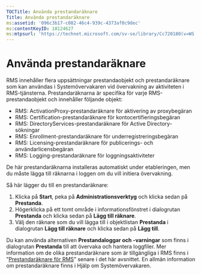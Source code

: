 ```yaml
---
TOCTitle: Använda prestandaräknare
Title: Använda prestandaräknare
ms:assetid: '096c3b17-c082-46c4-939c-4373af0c9dec'
ms:contentKeyID: 18124627
ms:mtpsurl: 'https://technet.microsoft.com/sv-se/library/Cc720180(v=WS.10)'
---
```


Använda prestandaräknare
========================

RMS innehåller flera uppsättningar prestandaobjekt och prestandaräknare som kan användas i Systemövervakaren vid övervakning av aktiviteten i RMS-tjänsterna. Prestandaräknarna är specifika för varje RMS-prestandaobjekt och innehåller följande objekt:

-   RMS: ActivationProxy-prestandaräknare för aktivering av proxybegäran
-   RMS: Certification-prestandaräknare för kontocertifieringsbegäran
-   RMS: DirectoryServices-prestandaräknare för Active Directory-sökningar
-   RMS: Enrollment-prestandaräknare för underregistreringsbegäran
-   RMS: Licensing-prestandaräknare för publicerings- och användarlicensbegäran
-   RMS: Logging-prestandaräknare för loggningsaktiviteter

De här prestandaräknarna installeras automatiskt under etableringen, men du måste lägga till räknarna i loggen om du vill initiera övervakning.

Så här lägger du till en prestandaräknare:

1.  Klicka på **Start**, peka på **Administrationsverktyg** och klicka sedan på **Prestanda**.
2.  Högerklicka på ett tomt område i informationsfönstret i dialogrutan **Prestanda** och klicka sedan på **Lägg till räknare**.
3.  Välj den räknare som du vill lägga till i objektlistan **Prestanda** i dialogrutan **Lägg till räknare** och klicka sedan på **Lägg till**.

Du kan använda alternativen **Prestandaloggar och -varningar** som finns i dialogrutan **Prestanda** till att övervaka och hantera loggfiler. Mer information om de olika prestandaräknare som är tillgängliga i RMS finns i ”[Prestandaräknare för RMS](https://technet.microsoft.com/a2f4e30d-3c6f-4e74-bd11-8f2103f88b0c)” senare i det här avsnittet. En allmän information om prestandaräknare finns i Hjälp om Systemövervakaren.
